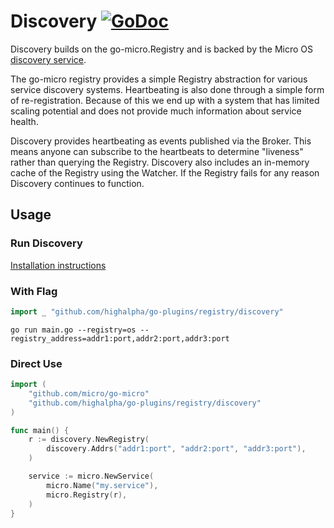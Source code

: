 # Discovery [![GoDoc](https://godoc.org/github.com/micro/go-os?status.svg)](https://godoc.org/github.com/micro/go-os/discovery)

Discovery builds on the go-micro.Registry and is backed by the Micro OS [discovery service](https://github.com/micro/discovery-srv).

The go-micro registry provides a simple Registry abstraction for various service discovery systems. 
Heartbeating is also done through a simple form of re-registration. Because of this we end up 
with a system that has limited scaling potential and does not provide much information about 
service health.

Discovery provides heartbeating as events published via the Broker. This means anyone can subscribe 
to the heartbeats to determine "liveness" rather than querying the Registry. Discovery also 
includes an in-memory cache of the Registry using the Watcher. If the Registry fails for any 
reason Discovery continues to function.

## Usage

### Run Discovery

[Installation instructions](https://github.com/micro/discovery-srv)

### With Flag

```go
import _ "github.com/highalpha/go-plugins/registry/discovery"
```

```shell
go run main.go --registry=os --registry_address=addr1:port,addr2:port,addr3:port
```

### Direct Use

```go
import (
	"github.com/micro/go-micro"
	"github.com/highalpha/go-plugins/registry/discovery"
)

func main() {
	r := discovery.NewRegistry(
		discovery.Addrs("addr1:port", "addr2:port", "addr3:port"),
	)

	service := micro.NewService(
		micro.Name("my.service"),
		micro.Registry(r),
	)
}
```
